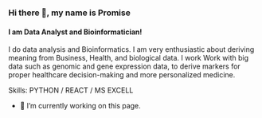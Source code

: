 ### Hi there 👋, my name is Promise
#### I am Data  Analyst and Bioinformatician!
I do  data analysis and Bioinformatics. I am very enthusiastic about deriving meaning  from  Business, Health,  and biological  data. I work Work with  big data such as genomic and gene expression data, to derive markers for proper healthcare  decision-making and more  personalized  medicine.

Skills: PYTHON / REACT / MS EXCELL

- 🔭 I’m currently working on this page. 
<!---
promise-uche/promise-uche is a ✨ special ✨ repository because its `README.md` (this file) appears on your GitHub profile.
You can click the Preview link to take a look at your changes.
--->
